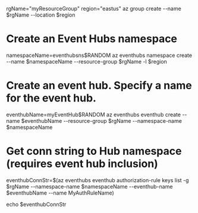 rgName="myResourceGroup"
region="eastus"
az group create --name $rgName --location $region



# Create an Event Hubs namespace
namespaceName=eventhubsns$RANDOM
az eventhubs namespace create --name $namespaceName --resource-group $rgName -l $region

# Create an event hub. Specify a name for the event hub. 
eventhubName=myEventHub$RANDOM
az eventhubs eventhub create --name $eventhubName --resource-group $rgName --namespace-name $namespaceName

# Get conn string to Hub namespace (requires event hub inclusion)

eventhubConnStr=$(az eventhubs eventhub authorization-rule keys list -g $rgName --namespace-name $namespaceName --eventhub-name $eventhubName --name MyAuthRuleName)

echo $eventhubConnStr

